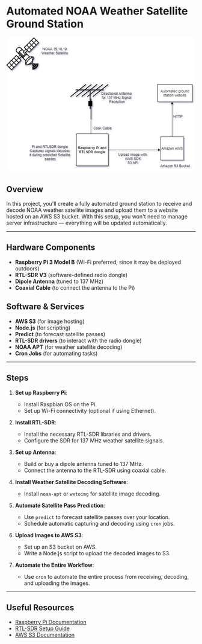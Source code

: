 # Automated NOAA Weather Satellite Ground Station
![NOAA Weather Satellite GS](https://github.com/Sayapatri/RTL-SDR-Satellite-Weather-Station/blob/main/img/Emcwci4U0AEnE2g.jpg)
## Overview

In this project, you'll create a fully automated ground station to receive and decode NOAA weather satellite images and upload them to a website hosted on an AWS S3 bucket. With this setup, you won't need to manage server infrastructure — everything will be updated automatically.

---

## Hardware Components

- **Raspberry Pi 3 Model B** (Wi-Fi preferred, since it may be deployed outdoors)
- **RTL-SDR V3** (software-defined radio dongle)
- **Dipole Antenna** (tuned to 137 MHz)
- **Coaxial Cable** (to connect the antenna to the Pi)

## Software & Services

- **AWS S3** (for image hosting)
- **Node.js** (for scripting)
- **Predict** (to forecast satellite passes)
- **RTL-SDR drivers** (to interact with the radio dongle)
- **NOAA APT** (for weather satellite decoding)
- **Cron Jobs** (for automating tasks)

---

## Steps

1. **Set up Raspberry Pi**:
   - Install Raspbian OS on the Pi.
   - Set up Wi-Fi connectivity (optional if using Ethernet).
   
2. **Install RTL-SDR**:
   - Install the necessary RTL-SDR libraries and drivers.
   - Configure the SDR for 137 MHz weather satellite signals.

3. **Set up Antenna**:
   - Build or buy a dipole antenna tuned to 137 MHz.
   - Connect the antenna to the RTL-SDR using coaxial cable.

4. **Install Weather Satellite Decoding Software**:
   - Install `noaa-apt` or `wxtoimg` for satellite image decoding.

5. **Automate Satellite Pass Prediction**:
   - Use `predict` to forecast satellite passes over your location.
   - Schedule automatic capturing and decoding using `cron` jobs.

6. **Upload Images to AWS S3**:
   - Set up an S3 bucket on AWS.
   - Write a Node.js script to upload the decoded images to S3.

7. **Automate the Entire Workflow**:
   - Use `cron` to automate the entire process from receiving, decoding, and uploading the images.

---

## Useful Resources

- [Raspberry Pi Documentation](https://www.raspberrypi.org/documentation/)
- [RTL-SDR Setup Guide](https://www.rtl-sdr.com/rtl-sdr-quick-start-guide/)
- [AWS S3 Documentation](https://aws.amazon.com/s3/)
